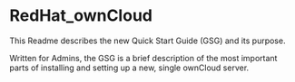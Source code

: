 # RedHat_ownCloud

This Readme describes the new Quick Start Guide (GSG) and its purpose. 

Written for Admins, the GSG is a brief description of the most important parts of installing and setting up a new, single ownCloud server. 

